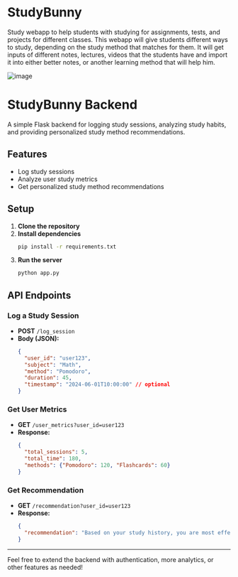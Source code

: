# StudyBunny
Study webapp to help students with studying for assignments, tests, and projects for different classes. This webapp will give students different ways to study, depending on the study method that matches for them. It will get inputs of different notes, lectures, videos that the students have and import it into either better notes, or another learning method that will help him. 

![image](https://github.com/user-attachments/assets/03a000a3-674f-4e51-a5bc-9b3b404a9df5)

# StudyBunny Backend

A simple Flask backend for logging study sessions, analyzing study habits, and providing personalized study method recommendations.

## Features
- Log study sessions
- Analyze user study metrics
- Get personalized study method recommendations

## Setup

1. **Clone the repository**
2. **Install dependencies**
   ```bash
   pip install -r requirements.txt
   ```
3. **Run the server**
   ```bash
   python app.py
   ```

## API Endpoints

### Log a Study Session
- **POST** `/log_session`
- **Body (JSON):**
  ```json
  {
    "user_id": "user123",
    "subject": "Math",
    "method": "Pomodoro",
    "duration": 45,
    "timestamp": "2024-06-01T10:00:00" // optional
  }
  ```

### Get User Metrics
- **GET** `/user_metrics?user_id=user123`
- **Response:**
  ```json
  {
    "total_sessions": 5,
    "total_time": 180,
    "methods": {"Pomodoro": 120, "Flashcards": 60}
  }
  ```

### Get Recommendation
- **GET** `/recommendation?user_id=user123`
- **Response:**
  ```json
  {
    "recommendation": "Based on your study history, you are most effective with: Pomodoro. Try using this method more often!"
  }
  ```

---

Feel free to extend the backend with authentication, more analytics, or other features as needed!

